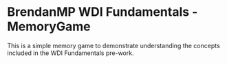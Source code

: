 # BrendanMP WDI Fundamentals - MemoryGame

This is a simple memory game to demonstrate understanding the concepts included in the WDI Fundamentals pre-work.

